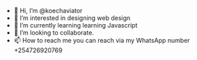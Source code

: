 - 👋 Hi, I’m @koechaviator
- 👀 I’m interested in designing web design
- 🌱 I’m currently learning learning Javascript
- 💞️ I’m looking to collaborate.
- 📫 How to reach me you can reach via my WhatsApp number +254726920769

<!---
koechaviator/koechaviator is a ✨ special ✨ repository because its `README.md` (this file) appears on your GitHub profile.
You can click the Preview link to take a look at your changes.
--->
